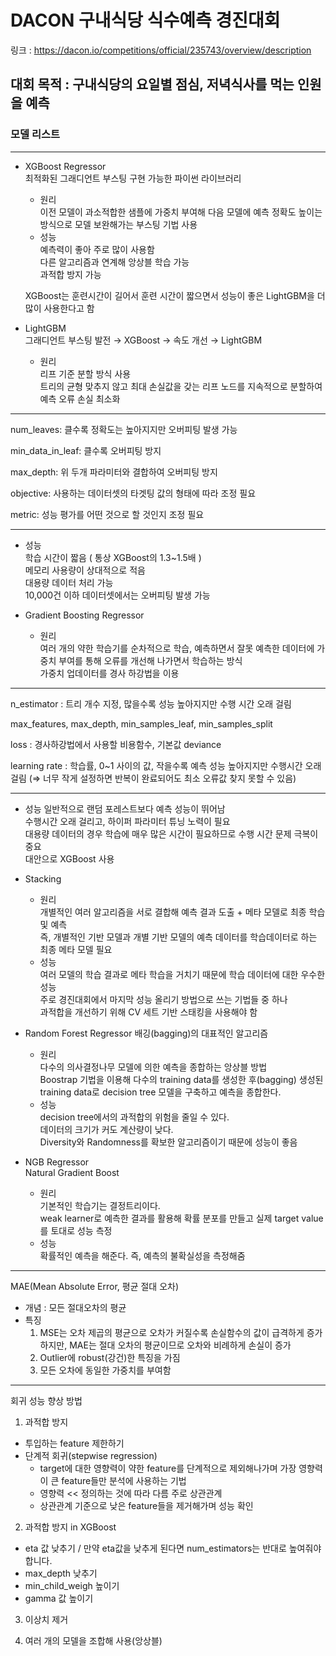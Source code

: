 # DACON 구내식당 식수예측 경진대회  
  
링크 : https://dacon.io/competitions/official/235743/overview/description  
  
## 대회 목적 : 구내식당의 요일별 점심, 저녁식사를 먹는 인원을 예측  
  
### 모델 리스트  
--- 
* XGBoost Regressor  
최적화된 그래디언트 부스팅 구현 가능한 파이썬 라이브러리
  
  * 원리  
  이전 모델이 과소적합한 샘플에 가중치 부여해 다음 모델에 예측 정확도 높이는 방식으로 모델 보완해가는 부스팅 기법 사용
  * 성능  
  예측력이 좋아 주로 많이 사용함  
  다른 알고리즘과 연계해 앙상블 학습 가능  
  과적합 방지 가능  
    
  XGBoost는 훈련시간이 길어서 훈련 시간이 짧으면서 성능이 좋은 LightGBM을 더 많이 사용한다고 함
  
* LightGBM  
그래디언트 부스팅 발전 → XGBoost → 속도 개선 → LightGBM  
  
  * 원리  
  리프 기준 분할 방식 사용  
  트리의 균형 맞추지 않고 최대 손실값을 갖는 리프 노드를 지속적으로 분할하여 예측 오류 손실 최소화  
    
---

 num_leaves: 클수록 정확도는 높아지지만 오버피팅 발생 가능  
  
 min_data_in_leaf: 클수록 오버피팅 방지  
  
 max_depth: 위 두개 파라미터와 결합하여 오버피팅 방지  
  
 objective: 사용하는 데이터셋의 타겟팅 값의 형태에 따라 조정 필요  
  
 metric: 성능 평가를 어떤 것으로 할 것인지 조정 필요   
 
 ---
   
  * 성능  
  학습 시간이 짧음 ( 통상 XGBoost의 1.3~1.5배 )  
  메모리 사용량이 상대적으로 적음  
  대용량 데이터 처리 가능  
  10,000건 이하 데이터셋에서는 오버피팅 발생 가능  
  
* Gradient Boosting Regressor  
  
  * 원리  
  여러 개의 약한 학습기를 순차적으로 학습, 예측하면서 잘못 예측한 데이터에 가중치 부여를 통해 오류를 개선해 나가면서 학습하는 방식  
  가중치 업데이터를 경사 하강법을 이용  
  
---   

n_estimator : 트리 개수 지정, 많을수록 성능 높아지지만 수행 시간 오래 걸림   
  
max_features, max_depth, min_samples_leaf, min_samples_split   

loss : 경사하강법에서 사용할 비용함수, 기본값 deviance    

learning rate : 학습률, 0~1 사이의 값, 작을수록 예측 성능 높아지지만 수행시간 오래 걸림 (⇒ 너무 작게 설정하면 반복이 완료되어도 최소 오류값 찾지 못할 수 있음)  
  
---

  * 성능
  일반적으로 랜덤 포레스트보다 예측 성능이 뛰어남  
  수행시간 오래 걸리고, 하이퍼 파라미터 튜닝 노력이 필요  
  대용량 데이터의 경우 학습에 매우 많은 시간이 필요하므로 수행 시간 문제 극복이 중요  
  대안으로 XGBoost 사용  
  
  
* Stacking  

  * 원리  
  개별적인 여러 알고리즘을 서로 결합해 예측 결과 도출 + 메타 모델로 최종 학습 및 예측  
  즉, 개별적인 기반 모델과 개별 기반 모델의 예측 데이터를 학습데이터로 하는 최종 메타 모델 필요
  * 성능  
  여러 모델의 학습 결과로 메타 학습을 거치기 때문에 학습 데이터에 대한 우수한 성능  
  주로 경진대회에서 마지막 성능 올리기 방법으로 쓰는 기법들 중 하나  
  과적합을 개선하기 위해 CV 세트 기반 스태킹을 사용해야 함
  
* Random Forest Regressor
배깅(bagging)의 대표적인 알고리즘
  
  * 원리  
  다수의 의사결정나무 모델에 의한 예측을 종합하는 앙상블 방법  
  Boostrap 기법을 이용해 다수의 training data를 생성한 후(bagging) 생성된 training data로 decision tree 모델을 구축하고 예측을 종합한다.
  * 성능  
  decision tree에서의 과적합의 위험을 줄일 수 있다.  
  데이터의 크기가 커도 계산량이 낮다.  
  Diversity와 Randomness를 확보한 알고리즘이기 때문에 성능이 좋음
  
* NGB Regressor  
Natural Gradient Boost

  * 원리  
  기본적인 학습기는 결정트리이다.  
  weak learner로 예측한 결과를 활용해 확률 분포를 만들고 실제 target value를 토대로 성능 측정
  * 성능  
  확률적인 예측을 해준다. 즉, 예측의 불확실성을 측정해줌  
  

---
MAE(Mean Absolute Error, 평균 절대 오차)  
  
* 개념 : 모든 절대오차의 평균
* 특징
  1.	MSE는 오차 제곱의 평균으로 오차가 커질수록 손실함수의 값이 급격하게 증가하지만, MAE는 절대 오차의 평균이므로 오차와 비례하게 손실이 증가
  2.	Outlier에 robust(강건)한 특징을 가짐
  3.	모든 오차에 동일한 가중치를 부여함
--- 
  
회귀 성능 향상 방법  
  
1.	과적합 방지  
  * 투입하는 feature 제한하기
  * 단계적 회귀(stepwise regression)
      * target에 대한 영향력이 약한 feature를 단계적으로 제외해나가며 가장 영향력이 큰 feature들만 분석에 사용하는 기법
      * 영향력 << 정의하는 것에 따라 다름 주로 상관관계
      * 상관관계 기준으로 낮은 feature들을 제거해가며 성능 확인  
 
2.	과적합 방지 in XGBoost
  * eta 값 낮추기 / 만약 eta값을 낮추게 된다면 num_estimators는 반대로 높여줘야 합니다.
  * max_depth 낮추기
  * min_child_weigh 높이기
  * gamma 값 높이기  
  
3.	이상치 제거  
  
4.	여러 개의 모델을 조합해 사용(앙상블)


